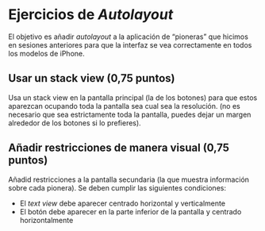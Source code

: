 # Ejercicios de *Autolayout*

El objetivo es añadir *autolayout* a la aplicación de “pioneras” que hicimos en sesiones anteriores para que la interfaz se vea correctamente en todos los modelos de iPhone.

## Usar un stack view (0,75 puntos)

Usa un stack view en la pantalla principal (la de los botones) para que estos aparezcan ocupando toda la pantalla sea cual sea la resolución. (no es necesario que sea estrictamente toda la pantalla, puedes dejar un margen alrededor de los botones si lo prefieres).

## Añadir restricciones de manera visual (0,75 puntos)

Añadid restricciones a la pantalla secundaria (la que muestra información sobre cada pionera). Se deben cumplir las siguientes condiciones:

- El *text view* debe aparecer centrado horizontal y verticalmente
- El botón debe aparecer en la parte inferior de la pantalla y centrado horizontalmente

